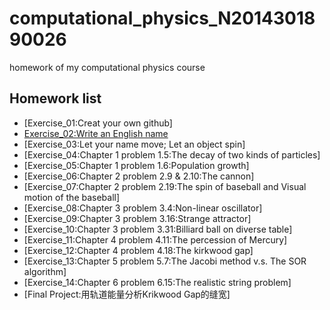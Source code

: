 # computational_physics_N2014301890026
homework of my computational physics course

## Homework list

* [Exercise_01:Creat your own github]
* [Exercise_02:Write an English name](https://github.com/chunx1ng/computational_physics_N2014301890026/blob/master/Exercise_01:Write%20an%20English%20name)
* [Exercise_03:Let your name move; Let an object spin]
* [Exercise_04:Chapter 1 problem 1.5:The decay of two kinds of particles]
* [Exercise_05:Chapter 1 problem 1.6:Population growth]
* [Exercise_06:Chapter 2 problem 2.9 & 2.10:The cannon]
* [Exercise_07:Chapter 2 problem 2.19:The spin of baseball and Visual motion of the baseball]
* [Exercise_08:Chapter 3 problem 3.4:Non-linear oscillator]
* [Exercise_09:Chapter 3 problem 3.16:Strange attractor]
* [Exercise_10:Chapter 3 problem 3.31:Billiard ball on diverse table]
* [Exercise_11:Chapter 4 problem 4.11:The percession of Mercury]
* [Exercise_12:Chapter 4 problem 4.18:The kirkwood gap]
* [Exercise_13:Chapter 5 problem 5.7:The Jacobi method v.s. The SOR algorithm]
* [Exercise_14:Chapter 6 problem 6.15:The realistic string problem]
* [Final Project:用轨道能量分析Krikwood Gap的缝宽]

